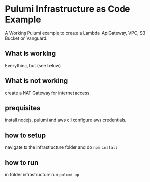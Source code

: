 # Pulumi Infrastructure as Code Example
A Working Pulumi example to create a Lambda, ApiGateway, VPC, S3 Bucket on Vanguard.

## What is working
Everything, but (see below)

## What is not working
create a NAT Gateway for internet access.

## prequisites
install nodejs, pulumi and aws cli
configure aws credentials.

## how to setup
navigate to the infrastructure folder and do `npm install`

## how to run
in folder infrastructure run `pulumi up`